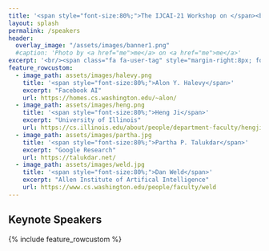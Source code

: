 ```yaml
---
title: '<span style="font-size:80%;">The IJCAI-21 Workshop on </span><br>Applied Semantics Extraction and Analytics  <span style="font-size:70%;">(ASEA)</span>'
layout: splash
permalink: /speakers
header:
  overlay_image: "/assets/images/banner1.png"
  #caption: 'Photo by <a href="me">me</a> on <a href="me">me</a>'
excerpt: '<br/><span class="fa fa-user-tag" style="margin-right:8px; font-size: 90%;"></span>ASEA Speakers<br/>'
feature_rowcustom:
  - image_path: assets/images/halevy.png
    title: '<span style="font-size:80%;">Alon Y. Halevy</span>'
    excerpt: "Facebook AI"
    url: https://homes.cs.washington.edu/~alon/
  - image_path: assets/images/heng.png
    title: '<span style="font-size:80%;">Heng Ji</span>'
    excerpt: "University of Illinois"
    url: https://cs.illinois.edu/about/people/department-faculty/hengji
  - image_path: assets/images/partha.jpg
    title: '<span style="font-size:80%;">Partha P. Talukdar</span>'
    excerpt: "Google Research"
    url: https://talukdar.net/
  - image_path: assets/images/weld.jpg
    title: '<span style="font-size:80%;">Dan Weld</span>'
    excerpt: "Allen Institute of Artifical Intelligence"
    url: https://www.cs.washington.edu/people/faculty/weld
---
```

<h2>Keynote Speakers</h2>
{% include feature_rowcustom %}


